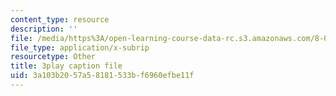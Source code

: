 ```yaml
---
content_type: resource
description: ''
file: /media/https%3A/open-learning-course-data-rc.s3.amazonaws.com/8-06-quantum-physics-iii-spring-2018/3a103b2057a58181533bf6960efbe11f_lw5ka_lJFkU.srt
file_type: application/x-subrip
resourcetype: Other
title: 3play caption file
uid: 3a103b20-57a5-8181-533b-f6960efbe11f
---
```

